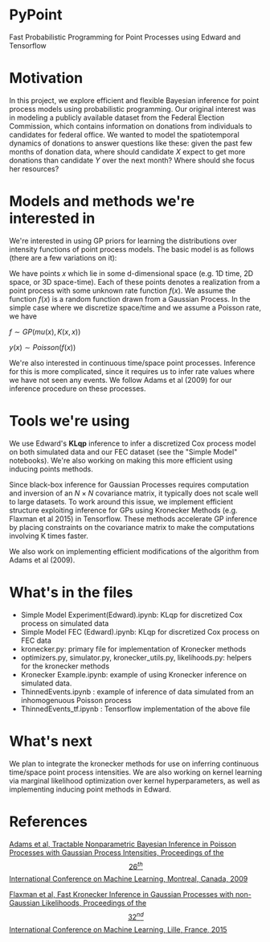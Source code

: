# PyPoint

Fast Probabilistic Programming for Point Processes using Edward and Tensorflow

# Motivation

In this project, we explore efficient and flexible Bayesian inference for point process models using probabilistic programming. Our original interest was in modeling a publicly available dataset from the Federal Election Commission, which contains information on donations from individuals to candidates for federal office. We wanted to model the spatiotemporal dynamics of donations to answer questions like these: given the past few months of donation data, where should candidate $X$ expect to get more donations than candidate $Y$ over the next month? Where should she focus her resources?

# Models and methods we're interested in

We're interested in using GP priors for learning the distributions over intensity functions of point process models. The basic model is as follows (there are a few variations on it): 

We have points $x$ which lie in some d-dimensional space (e.g. 1D time, 2D space, or 3D space-time). Each of these points denotes a realization from a point process with some unknown rate function $f(x)$. We assume the function $f(x)$ is a random function drawn from a Gaussian Process. In the simple case where we discretize space/time and we assume a Poisson rate, we have

$f \sim GP(mu(x), K(x, x))$

$y(x) \sim Poisson(f(x))$

We're also interested in continuous time/space point processes. Inference for this is more complicated, since it requires us to infer rate values where we have not seen any events. We follow Adams et al (2009) for our inference procedure on these processes.

# Tools we're using

We use Edward's **KLqp** inference to infer a discretized Cox process model on both simulated data and our FEC dataset (see the "Simple Model" notebooks). We're also working on making this more efficient using inducing points methods.

Since black-box inference for Gaussian Processes requires computation and inversion of an $N \times N$ covariance matrix, it typically does not scale well to large datasets. To work around this issue, we implement efficient structure exploiting inference for GPs using Kronecker Methods (e.g. Flaxman et al 2015) in Tensorflow. These methods accelerate GP inference by placing constraints on the covariance matrix to make the computations involving K times faster. 

We also work on implementing efficient modifications of the algorithm from Adams et al (2009).

# What's in the files

- Simple Model Experiment(Edward).ipynb: KLqp for discretized Cox process on simulated data
- Simple Model FEC (Edward).ipynb: KLqp for discretized Cox process on FEC data
- kronecker.py: primary file for implementation of Kronecker methods
- optimizers.py, simulator.py, kronecker\_utils.py, likelihoods.py: helpers for the kronecker methods
- Kronecker Example.ipynb: example of using Kronecker inference on simulated data.
- ThinnedEvents.ipynb : example of inference of data simulated from an inhomogenuous Poisson process
- ThinnedEvents_tf.ipynb : Tensorflow implementation of the above file

# What's next

We plan to integrate the kronecker methods for use on inferring continuous time/space point process intensities. We are also working on kernel learning via marginal likelihood optimization over kernel hyperparameters, as well as implementing inducing point methods in Edward.

# References

[Adams et al, Tractable Nonparametric Bayesian Inference in Poisson Processes with Gaussian Process Intensities, Proceedings of the $$26^{th}$$ International Conference on Machine Learning, Montreal, Canada, 2009](https://hips.seas.harvard.edu/files/adams-sgcp-icml-2009.pdf)

[Flaxman et al, Fast Kronecker Inference in Gaussian Processes with non-Gaussian Likelihoods, Proceedings of the $$32^{nd}$$ International Conference on Machine Learning, Lille, France, 2015](https://www.cs.cmu.edu/~neill/papers/icml15.pdf)